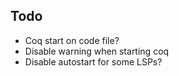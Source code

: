 
## Todo

- Coq start on code file?
- Disable warning when starting coq
- Disable autostart for some LSPs?
